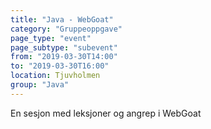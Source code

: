 ```yaml
---
title: "Java - WebGoat"
category: "Gruppeoppgave"
page_type: "event"
page_subtype: "subevent"
from: "2019-03-30T14:00"
to: "2019-03-30T16:00"
location: Tjuvholmen
group: "Java"
---
```


En sesjon med leksjoner og angrep i WebGoat

